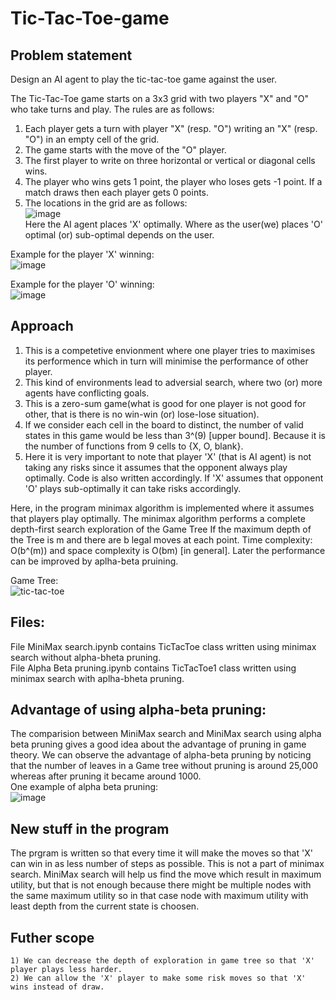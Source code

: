 # Tic-Tac-Toe-game

## Problem statement
Design an AI agent to play the tic-tac-toe game against the user. 

The Tic-Tac-Toe game starts on a 3x3 grid with two players "X" and "O" who take turns and play. 
The rules are as follows: 
  1) Each player gets a turn with player "X" (resp. "O") writing an "X" (resp. "O") in an empty cell of the grid. 
  2) The game starts with the move of the "O" player. 
  3) The first player to write on three horizontal or vertical or diagonal cells wins.
  4) The player who wins gets 1 point, the player who loses gets -1 point. If a match draws then each player gets 0 points.
  5) The locations in the grid are as follows:<br/>
     ![image](https://github.com/112101011/Tic-Tac-Toe-game/assets/111628378/9ab470a3-2758-477c-8006-2f8984612307) <br/>
Here the AI agent places 'X' optimally. Where as the user(we) places 'O' optimal (or) sub-optimal depends on the user.

Example for the player 'X' winning: <br/>
![image](https://github.com/112101011/Tic-Tac-Toe-game/assets/111628378/3d72b9ad-5b0e-4575-9529-6b53dd4b2ee7)

Example for the player 'O' winning: <br/>
![image](https://github.com/112101011/Tic-Tac-Toe-game/assets/111628378/678b7322-2a06-475b-8188-f69c99d98020)


## Approach

1) This is a competetive envionment where one player tries to maximises its performence which in turn will minimise the performance of other player.
2) This kind of environments lead to adversial search, where two (or) more agents have conflicting goals.
3) This is a zero-sum game(what is good for one player is not good for other, that is there is no win-win (or) lose-lose situation).
4) If we consider each cell in the board to distinct, the number of valid states in this game would be less than 3^(9) [upper bound]. Because it is the number of functions from 9 cells to {X, O, blank}.
5) Here it is very important to note that player 'X' (that is AI agent) is not taking any risks since it assumes that the opponent always play optimally. Code is also written accordingly. If 'X' assumes that opponent 'O' plays sub-optimally it can take risks accordingly.

Here, in the program minimax algorithm is implemented where it assumes that players play optimally. The minimax algorithm performs a complete 
depth-first search exploration of the Game Tree If the maximum depth of the Tree is m and there are b legal moves at each point. 
Time complexity: O(b^(m)) and space complexity is O(bm) [in general]. Later the performance can be improved by aplha-beta pruining. <br/>

Game Tree: <br/>
![tic-tac-toe](https://github.com/112101011/Tic-Tac-Toe-game/assets/111628378/5294d5db-e7bf-4692-a9bf-f46e2fae949f)<br/>

## Files: <br/>
File MiniMax search.ipynb contains TicTacToe class written using minimax search without alpha-bheta pruning. <br/>
File Alpha Beta pruning.ipynb contains TicTacToe1 class written using minimax search with aplha-bheta pruning. <br/>
## Advantage of using alpha-beta pruning: <br/>
The comparision between MiniMax search and MiniMax search using alpha beta pruning gives a good idea about the advantage of pruning in game theory. We can observe the advantage of alpha-beta pruning by noticing that the number of leaves in a Game tree without pruning is around 25,000 whereas after pruning it became around 1000.<br/>
One example of alpha beta pruning:<br/>
![image](https://github.com/112101011/Tic-Tac-Toe-game/assets/111628378/b5ebb189-ef22-4217-8fe5-34ccff698ab5) <br>
## New stuff in the program<br/>
The prgram is written so that every time it will make the moves so that 'X' can win in as less number of steps as possible. This is not a part of minimax search. MiniMax search will help us find the move which result in maximum utility, but that is not enough because there might be multiple nodes with the same maximum utility so in that case node with maximum utility with least depth from the current state is choosen. <br/>

## Futher scope <br/>
```
1) We can decrease the depth of exploration in game tree so that 'X' player plays less harder.
2) We can allow the 'X' player to make some risk moves so that 'X' wins instead of draw.
```
